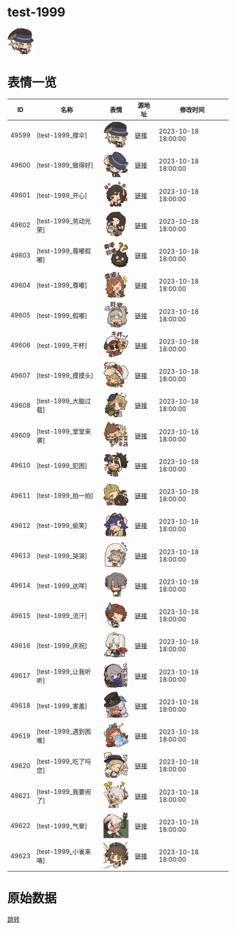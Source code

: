# test-1999

<img src="./cover.png" height="60" alt="cover" />

# 表情一览

|ID|名称|表情|源地址|修改时间|
|----|----|----|----|----|
|49599|[test-1999_撑伞]|<img src="./pic/049599_%5Btest-1999_撑伞%5D.png" height="60" alt="撑伞"/>|[链接](https://i0.hdslb.com/bfs/garb/2f21793c06ba814cf563f7ed6aeaaf9f13b293a3.png)|2023-10-18 18:00:00|
|49600|[test-1999_做得好]|<img src="./pic/049600_%5Btest-1999_做得好%5D.png" height="60" alt="做得好"/>|[链接](https://i0.hdslb.com/bfs/garb/020ff637834eb1020f3677cbe7c3f1abb3133f9c.png)|2023-10-18 18:00:00|
|49601|[test-1999_开心]|<img src="./pic/049601_%5Btest-1999_开心%5D.png" height="60" alt="开心"/>|[链接](https://i0.hdslb.com/bfs/garb/0cb0dd482eecff46aae933e516aa8ea327fcb883.png)|2023-10-18 18:00:00|
|49602|[test-1999_劳动光荣]|<img src="./pic/049602_%5Btest-1999_劳动光荣%5D.png" height="60" alt="劳动光荣"/>|[链接](https://i0.hdslb.com/bfs/garb/c1f73b1bbb43a6660dba5174bfe89e6c6d507d2f.png)|2023-10-18 18:00:00|
|49603|[test-1999_尊嘟假嘟]|<img src="./pic/049603_%5Btest-1999_尊嘟假嘟%5D.png" height="60" alt="尊嘟假嘟"/>|[链接](https://i0.hdslb.com/bfs/garb/f369e6e007cd1f08ae4af80a2500f38f793a4c5f.png)|2023-10-18 18:00:00|
|49604|[test-1999_尊嘟]|<img src="./pic/049604_%5Btest-1999_尊嘟%5D.png" height="60" alt="尊嘟"/>|[链接](https://i0.hdslb.com/bfs/garb/2573033e104b412dc43433a7f25c0ba2a24db128.png)|2023-10-18 18:00:00|
|49605|[test-1999_假嘟]|<img src="./pic/049605_%5Btest-1999_假嘟%5D.png" height="60" alt="假嘟"/>|[链接](https://i0.hdslb.com/bfs/garb/bb25dad811dbdc89f307f00e806bb2e0fe45dcf6.png)|2023-10-18 18:00:00|
|49606|[test-1999_干杯]|<img src="./pic/049606_%5Btest-1999_干杯%5D.png" height="60" alt="干杯"/>|[链接](https://i0.hdslb.com/bfs/garb/572e262bf7870246fc9cf9bc0d8286557aac1178.png)|2023-10-18 18:00:00|
|49607|[test-1999_摸摸头]|<img src="./pic/049607_%5Btest-1999_摸摸头%5D.png" height="60" alt="摸摸头"/>|[链接](https://i0.hdslb.com/bfs/garb/7ea50b5854a4223c6d5e2ce675cba26c6661942d.png)|2023-10-18 18:00:00|
|49608|[test-1999_大脑过载]|<img src="./pic/049608_%5Btest-1999_大脑过载%5D.png" height="60" alt="大脑过载"/>|[链接](https://i0.hdslb.com/bfs/garb/10a8be8cd28c6a6fc3472e07182a54774ca6d1c0.png)|2023-10-18 18:00:00|
|49609|[test-1999_堂堂来袭]|<img src="./pic/049609_%5Btest-1999_堂堂来袭%5D.png" height="60" alt="堂堂来袭"/>|[链接](https://i0.hdslb.com/bfs/garb/a77d4a59ed67c93bed8443bc05fe973e65dc8115.png)|2023-10-18 18:00:00|
|49610|[test-1999_犯困]|<img src="./pic/049610_%5Btest-1999_犯困%5D.png" height="60" alt="犯困"/>|[链接](https://i0.hdslb.com/bfs/garb/0c6c4bd902357193911c8b7085a1524f1bea070c.png)|2023-10-18 18:00:00|
|49611|[test-1999_拍一拍]|<img src="./pic/049611_%5Btest-1999_拍一拍%5D.png" height="60" alt="拍一拍"/>|[链接](https://i0.hdslb.com/bfs/garb/d78dcf212e986983565cfe460c29d65b21d585df.png)|2023-10-18 18:00:00|
|49612|[test-1999_偷笑]|<img src="./pic/049612_%5Btest-1999_偷笑%5D.png" height="60" alt="偷笑"/>|[链接](https://i0.hdslb.com/bfs/garb/3e0290387f94df38f7f23513ca412372500f57a8.png)|2023-10-18 18:00:00|
|49613|[test-1999_哭哭]|<img src="./pic/049613_%5Btest-1999_哭哭%5D.png" height="60" alt="哭哭"/>|[链接](https://i0.hdslb.com/bfs/garb/7614e7da2f65e906e3e9d6b3e0e9b6a958a1394c.png)|2023-10-18 18:00:00|
|49614|[test-1999_达咩]|<img src="./pic/049614_%5Btest-1999_达咩%5D.png" height="60" alt="达咩"/>|[链接](https://i0.hdslb.com/bfs/garb/c5d624bdd793c9cc28843bcfeb9a818cd48956bb.png)|2023-10-18 18:00:00|
|49615|[test-1999_流汗]|<img src="./pic/049615_%5Btest-1999_流汗%5D.png" height="60" alt="流汗"/>|[链接](https://i0.hdslb.com/bfs/garb/1e7a30549c3cdacf1c05519986740dd5ae60b809.png)|2023-10-18 18:00:00|
|49616|[test-1999_庆祝]|<img src="./pic/049616_%5Btest-1999_庆祝%5D.png" height="60" alt="庆祝"/>|[链接](https://i0.hdslb.com/bfs/garb/f6410c62507712808ff68f278ab6a0d2515dce3b.png)|2023-10-18 18:00:00|
|49617|[test-1999_让我听听]|<img src="./pic/049617_%5Btest-1999_让我听听%5D.png" height="60" alt="让我听听"/>|[链接](https://i0.hdslb.com/bfs/garb/30fd7a58ce13859734d2a5fea0a74feefa143f87.png)|2023-10-18 18:00:00|
|49618|[test-1999_害羞]|<img src="./pic/049618_%5Btest-1999_害羞%5D.png" height="60" alt="害羞"/>|[链接](https://i0.hdslb.com/bfs/garb/90ab668d3a6fa08cac2c9579092e1bff243f93b5.png)|2023-10-18 18:00:00|
|49619|[test-1999_遇到困难]|<img src="./pic/049619_%5Btest-1999_遇到困难%5D.png" height="60" alt="遇到困难"/>|[链接](https://i0.hdslb.com/bfs/garb/e96dd4c7157e45d7519f1f0eba1a911e42931586.png)|2023-10-18 18:00:00|
|49620|[test-1999_吃了吗您]|<img src="./pic/049620_%5Btest-1999_吃了吗您%5D.png" height="60" alt="吃了吗您"/>|[链接](https://i0.hdslb.com/bfs/garb/2e36da068ccbdd955f0f24512babbccf853c2760.png)|2023-10-18 18:00:00|
|49621|[test-1999_我要闹了]|<img src="./pic/049621_%5Btest-1999_我要闹了%5D.png" height="60" alt="我要闹了"/>|[链接](https://i0.hdslb.com/bfs/garb/55b572a42d402047efc26b7c7684b814f3b56a23.png)|2023-10-18 18:00:00|
|49622|[test-1999_气晕]|<img src="./pic/049622_%5Btest-1999_气晕%5D.png" height="60" alt="气晕"/>|[链接](https://i0.hdslb.com/bfs/garb/fd64dd35ee4fb015c055b68173660cb68a54d3f6.png)|2023-10-18 18:00:00|
|49623|[test-1999_小雀来咯]|<img src="./pic/049623_%5Btest-1999_小雀来咯%5D.png" height="60" alt="小雀来咯"/>|[链接](https://i0.hdslb.com/bfs/garb/e42b0f3ad28754615d9693fa2c60e16b5c63791e.png)|2023-10-18 18:00:00|

# 原始数据

[跳转](./raw.json)

